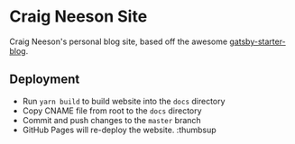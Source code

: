 # Craig Neeson Site

Craig Neeson's personal blog site, based off the awesome [gatsby-starter-blog](https://github.com/gatsbyjs/gatsby-starter-blog).

## Deployment

* Run `yarn build` to build website into the `docs` directory
* Copy CNAME file from root to the `docs` directory
* Commit and push changes to the `master` branch
* GitHub Pages will re-deploy the website. :thumbsup
